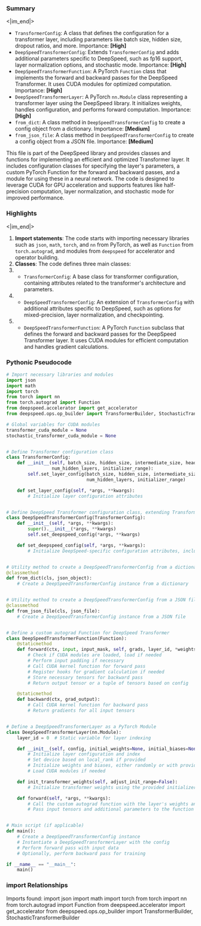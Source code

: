 

### Summary

<|im_end|>

* `TransformerConfig`: A class that defines the configuration for a transformer layer, including parameters like batch size, hidden size, dropout ratios, and more. Importance: **[High]**
* `DeepSpeedTransformerConfig`: Extends `TransformerConfig` and adds additional parameters specific to DeepSpeed, such as fp16 support, layer normalization options, and stochastic mode. Importance: **[High]**
* `DeepSpeedTransformerFunction`: A PyTorch `Function` class that implements the forward and backward passes for the DeepSpeed Transformer. It uses CUDA modules for optimized computation. Importance: **[High]**
* `DeepSpeedTransformerLayer`: A PyTorch `nn.Module` class representing a transformer layer using the DeepSpeed library. It initializes weights, handles configuration, and performs forward computation. Importance: **[High]**
* `from_dict`: A class method in `DeepSpeedTransformerConfig` to create a config object from a dictionary. Importance: **[Medium]**  
* `from_json_file`: A class method in `DeepSpeedTransformerConfig` to create a config object from a JSON file. Importance: **[Medium]**  

This file is part of the DeepSpeed library and provides classes and functions for implementing an efficient and optimized Transformer layer. It includes configuration classes for specifying the layer's parameters, a custom PyTorch Function for the forward and backward passes, and a module for using these in a neural network. The code is designed to leverage CUDA for GPU acceleration and supports features like half-precision computation, layer normalization, and stochastic mode for improved performance.

### Highlights

<|im_end|>

1. **Import statements**: The code starts with importing necessary libraries such as `json`, `math`, `torch`, and `nn` from PyTorch, as well as `Function` from `torch.autograd`, and modules from `deepspeed` for accelerator and operator building.
2. **Classes**: The code defines three main classes:
3.   - `TransformerConfig`: A base class for transformer configuration, containing attributes related to the transformer's architecture and parameters.
4.   - `DeepSpeedTransformerConfig`: An extension of `TransformerConfig` with additional attributes specific to DeepSpeed, such as options for mixed-precision, layer normalization, and checkpointing.
5.   - `DeepSpeedTransformerFunction`: A PyTorch `Function` subclass that defines the forward and backward passes for the DeepSpeed Transformer layer. It uses CUDA modules for efficient computation and handles gradient calculations.

### Pythonic Pseudocode

```python
# Import necessary libraries and modules
import json
import math
import torch
from torch import nn
from torch.autograd import Function
from deepspeed.accelerator import get_accelerator
from deepspeed.ops.op_builder import TransformerBuilder, StochasticTransformerBuilder

# Global variables for CUDA modules
transformer_cuda_module = None
stochastic_transformer_cuda_module = None


# Define Transformer configuration class
class TransformerConfig:
    def __init__(self, batch_size, hidden_size, intermediate_size, heads, attn_dropout_ratio, hidden_dropout_ratio,
                 num_hidden_layers, initializer_range):
        self.set_layer_config(batch_size, hidden_size, intermediate_size, heads, attn_dropout_ratio, hidden_dropout_ratio,
                              num_hidden_layers, initializer_range)

    def set_layer_config(self, *args, **kwargs):
        # Initialize layer configuration attributes


# Define DeepSpeed Transformer configuration class, extending TransformerConfig
class DeepSpeedTransformerConfig(TransformerConfig):
    def __init__(self, *args, **kwargs):
        super().__init__(*args, **kwargs)
        self.set_deepspeed_config(*args, **kwargs)

    def set_deepspeed_config(self, *args, **kwargs):
        # Initialize DeepSpeed-specific configuration attributes, including optional ones


# Utility method to create a DeepSpeedTransformerConfig from a dictionary
@classmethod
def from_dict(cls, json_object):
    # Create a DeepSpeedTransformerConfig instance from a dictionary


# Utility method to create a DeepSpeedTransformerConfig from a JSON file
@classmethod
def from_json_file(cls, json_file):
    # Create a DeepSpeedTransformerConfig instance from a JSON file


# Define a custom autograd Function for DeepSpeed Transformer
class DeepSpeedTransformerFunction(Function):
    @staticmethod
    def forward(ctx, input, input_mask, self, grads, layer_id, *weights, config):
        # Check if CUDA modules are loaded, load if needed
        # Perform input padding if necessary
        # Call CUDA kernel function for forward pass
        # Register hooks for gradient calculation if needed
        # Store necessary tensors for backward pass
        # Return output tensor or a tuple of tensors based on config

    @staticmethod
    def backward(ctx, grad_output):
        # Call CUDA kernel function for backward pass
        # Return gradients for all input tensors


# Define a DeepSpeedTransformerLayer as a PyTorch Module
class DeepSpeedTransformerLayer(nn.Module):
    layer_id = 0  # Static variable for layer indexing

    def __init__(self, config, initial_weights=None, initial_biases=None):
        # Initialize layer configuration and index
        # Set device based on local_rank if provided
        # Initialize weights and biases, either randomly or with provided initial values
        # Load CUDA modules if needed

    def init_transformer_weights(self, adjust_init_range=False):
        # Initialize transformer weights using the provided initializer range

    def forward(self, *args, **kwargs):
        # Call the custom autograd function with the layer's weights and config
        # Pass input tensors and additional parameters to the function


# Main script (if applicable)
def main():
    # Create a DeepSpeedTransformerConfig instance
    # Instantiate a DeepSpeedTransformerLayer with the config
    # Perform forward pass with input data
    # Optionally, perform backward pass for training

if __name__ == "__main__":
    main()
```


### import Relationships

Imports found:
import json
import math
import torch
from torch import nn
from torch.autograd import Function
from deepspeed.accelerator import get_accelerator
from deepspeed.ops.op_builder import TransformerBuilder, StochasticTransformerBuilder